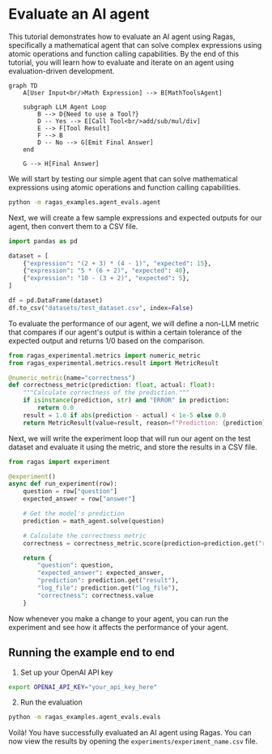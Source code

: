 # Evaluate an AI agent

This tutorial demonstrates how to evaluate an AI agent using Ragas, specifically a mathematical agent that can solve complex expressions using atomic operations and function calling capabilities. By the end of this tutorial, you will learn how to evaluate and iterate on an agent using evaluation-driven development.

```mermaid
graph TD
    A[User Input<br/>Math Expression] --> B[MathToolsAgent]

    subgraph LLM Agent Loop
        B --> D{Need to use a Tool?}
        D -- Yes --> E[Call Tool<br/>add/sub/mul/div]
        E --> F[Tool Result]
        F --> B
        D -- No --> G[Emit Final Answer]
    end

    G --> H[Final Answer]
```

We will start by testing our simple agent that can solve mathematical expressions using atomic operations and function calling capabilities.

```bash
python -m ragas_examples.agent_evals.agent
```

Next, we will create a few sample expressions and expected outputs for our agent, then convert them to a CSV file.

```python
import pandas as pd

dataset = [
    {"expression": "(2 + 3) * (4 - 1)", "expected": 15},
    {"expression": "5 * (6 + 2)", "expected": 40},
    {"expression": "10 - (3 + 2)", "expected": 5},
]

df = pd.DataFrame(dataset)
df.to_csv("datasets/test_dataset.csv", index=False)
```

To evaluate the performance of our agent, we will define a non-LLM metric that compares if our agent's output is within a certain tolerance of the expected output and returns 1/0 based on the comparison.

```python
from ragas_experimental.metrics import numeric_metric
from ragas_experimental.metrics.result import MetricResult

@numeric_metric(name="correctness")
def correctness_metric(prediction: float, actual: float):
    """Calculate correctness of the prediction."""
    if isinstance(prediction, str) and "ERROR" in prediction:
        return 0.0
    result = 1.0 if abs(prediction - actual) < 1e-5 else 0.0
    return MetricResult(value=result, reason=f"Prediction: {prediction}, Actual: {actual}")
```

Next, we will write the experiment loop that will run our agent on the test dataset and evaluate it using the metric, and store the results in a CSV file.

```python
from ragas import experiment

@experiment()
async def run_experiment(row):
    question = row["question"]
    expected_answer = row["answer"]

    # Get the model's prediction
    prediction = math_agent.solve(question)

    # Calculate the correctness metric
    correctness = correctness_metric.score(prediction=prediction.get("result"), actual=expected_answer)

    return {
        "question": question,
        "expected_answer": expected_answer,
        "prediction": prediction.get("result"),
        "log_file": prediction.get("log_file"),
        "correctness": correctness.value
    }
```

Now whenever you make a change to your agent, you can run the experiment and see how it affects the performance of your agent.

## Running the example end to end

1. Set up your OpenAI API key
```bash
export OPENAI_API_KEY="your_api_key_here"
```

2. Run the evaluation
```bash
python -m ragas_examples.agent_evals.evals
``` 

Voilà! You have successfully evaluated an AI agent using Ragas. You can now view the results by opening the `experiments/experiment_name.csv` file.